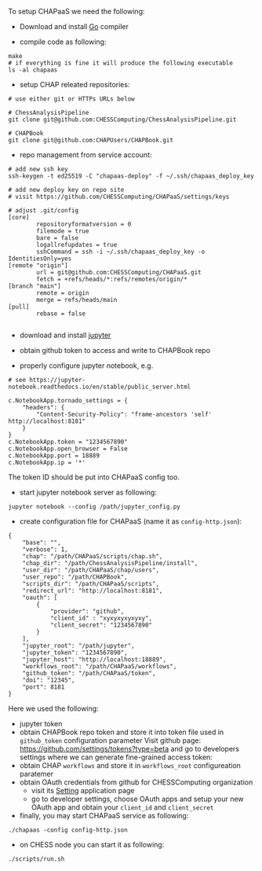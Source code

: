 To setup CHAPaaS we need the following:
- Download and install [Go](https://go.dev/doc/install) compiler

- compile code as following:
```
make
# if everything is fine it will produce the following executable
ls -al chapaas
```

- setup CHAP releated repositories:
```
# use either git or HTTPs URLs below

# ChessAnalysisPipeline
git clone git@github.com:CHESSComputing/ChessAnalysisPipeline.git

# CHAPBook
git clone git@github.com:CHAPUsers/CHAPBook.git
```

- repo management from service account:
```
# add new ssh key
ssh-keygen -t ed25519 -C "chapaas-deploy" -f ~/.ssh/chapaas_deploy_key

# add new deploy key on repo site
# visit https://github.com/CHESSComputing/CHAPaaS/settings/keys

# adjust .git/config
[core]
        repositoryformatversion = 0
        filemode = true
        bare = false
        logallrefupdates = true
        sshCommand = ssh -i ~/.ssh/chapaas_deploy_key -o IdentitiesOnly=yes
[remote "origin"]
        url = git@github.com:CHESSComputing/CHAPaaS.git
        fetch = +refs/heads/*:refs/remotes/origin/*
[branch "main"]
        remote = origin
        merge = refs/heads/main
[pull]
        rebase = false


```


- download and install [jupyter](https://jupyter.org/install)

- obtain github token to access and write to CHAPBook repo

- properly configure jupyter notebook, e.g.
```
# see https://jupyter-notebook.readthedocs.io/en/stable/public_server.html

c.NotebookApp.tornado_settings = {
    "headers": {
        "Content-Security-Policy": "frame-ancestors 'self' http://localhost:8181"
    }
}
c.NotebookApp.token = "1234567890"
c.NotebookApp.open_browser = False
c.NotebookApp.port = 18889
c.NotebookApp.ip = '*'
```
The token ID should be put into CHAPaaS config too.

- start jupyter notebook server as following:
```
jupyter notebook --config /path/jupyter_config.py
```

- create configuration file for CHAPaaS (name it as `config-http.json`):
```
{
    "base": "",
    "verbose": 1,
    "chap": "/path/CHAPaaS/scripts/chap.sh",
    "chap_dir": "/path/ChessAnalysisPipeline/install",
    "user_dir": "/path/CHAPaaS/chap/users",
    "user_repo": "/path/CHAPBook",
    "scripts_dir": "/path/CHAPaaS/scripts",
    "redirect_url": "http://localhost:8181",
    "oauth": [
        {
            "provider": "github",
            "client_id" : "xyxyxyxyxyxy",
            "client_secret": "1234567890"
        }
    ],
    "jupyter_root": "/path/jupyter",
    "jupyter_token": "1234567890",
    "jupyter_host": "http://localhost:18889",
    "workflows_root": "/path/CHAPaaS/workflows",
    "github_token": "/path/CHAPaaS/token",
    "doi": "12345",
    "port": 8181
}
```
Here we used the following:
- jupyter token
- obtain CHAPBook repo token and store it into token file used in `github_token` configuration parameter
	Visit github page: https://github.com/settings/tokens?type=beta
	and go to developers settings where we can generate fine-grained access token:
- obtain CHAP `workflows` and store it in `workflows_root` configureation
  paratemer
- obtain OAuth credentials from github for CHESSComputing organization
  - visit its
    [Setting](https://github.com/organizations/CHESSComputing/settings/applications)
    application page
  - go to developer settings, choose OAuth apps and setup your
  new OAuth app and obtain your `client_id` and `client_secret`
- finally, you may start CHAPaaS service as following:
```
./chapaas -config config-http.json
```
- on CHESS node you can start it as following:
```
./scripts/run.sh
```
